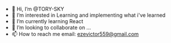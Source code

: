 - 👋 Hi, I’m @TORY-SKY
- 👀 I’m interested in Learning and implementing what i've learned
- 🌱 I’m currently learning React
- 💞️ I’m looking to collaborate on ...
- 📫 How to reach me email: ezevictor559@gmail.com

<!---
TORY-SKY/TORY-SKY is a ✨ special ✨ repository because its `README.md` (this file) appears on your GitHub profile.
You can click the Preview link to take a look at your changes.
--->
